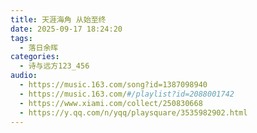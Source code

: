 ```yaml
---
title: 天涯海角 从始至终
date: 2025-09-17 18:24:20
tags: 
  - 落日余晖
categories: 
  - 诗与远方123_456
audio:  
  - https://music.163.com/song?id=1387098940
  - https://music.163.com/#/playlist?id=2088001742
  - https://www.xiami.com/collect/250830668
  - https://y.qq.com/n/yqq/playsquare/3535982902.html
---
```

